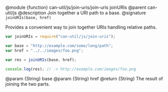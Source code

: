 @module {function} can-util/js/join-uris/join-uris joinURIs
@parent can-util/js
@description Join together a URI path to a base.
@signature `joinURIs(base, href)`

Provides a convenient way to join together URIs handling relative paths.

```js
var joinURIs = require("can-util/js/join-uris");

var base = "http://example.com/some/long/path";
var href = "../../images/foo.png";

var res = joinURIs(base, href);

console.log(res); // -> http://example.com/images/foo.png
```

@param {String} base
@param {String} href
@return {String} The result of joining the two parts.
